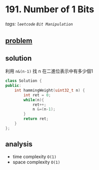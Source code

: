 # 191. Number of 1 Bits

###### tags: `leetcode` `Bit Manipulation`

## [problem](https://leetcode.com/problems/number-of-1-bits/)

## solution
利用 `n&(n-1)` 找 n 在二進位表示中有多少個1

```c++
class Solution {
public:
    int hammingWeight(uint32_t n) {
        int ret = 0;
        while(n){
            ret++;
            n &=(n-1);
        }
        return ret;
    }
};
```

## analysis
- time complexity `O(1)`
- space complexity `O(1)`

